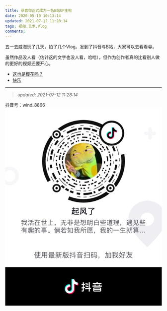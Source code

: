 ```yaml
---
title: 恭喜你正式成为一名B站UP主啦
date: 2020-05-10 10:13:14
updated: 2021-07-12 11:28:14
tags: 视频,艺术,Vlog
comments:
---
```


五一去威海玩了几天，拍了几个Vlog。发到了抖音与B站，大家可以去看看😁。

虽然作品没人看（估计这的文字也没人看，哈哈），但作为创作者真的比看别人做的更好的视频还要开心。

* [这也是樱花吗？](https://www.bilibili.com/video/BV1Eg4y167Zf)
* [快乐](https://www.bilibili.com/video/BV1bz411q7KF)

---
> *updated: 2021-07-12 11:28:14*

抖音号：wind_8866
![抖音码](../blog/source/douyin.jpg)

<!--more-->
